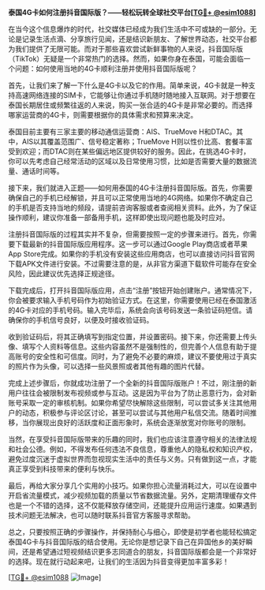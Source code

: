**泰国4G卡如何注册抖音国际版？——轻松玩转全球社交平台[[TG💪+ @esim1088](https://t.me/s/esim1088)]**

在当今这个信息爆炸的时代，社交媒体已经成为我们生活中不可或缺的一部分。无论是记录生活点滴、分享旅行见闻，还是结识新朋友、了解世界动态，社交平台都为我们提供了无限可能。而对于那些喜欢尝试新鲜事物的人来说，抖音国际版（TikTok）无疑是一个非常热门的选择。然而，如果你身在泰国，可能会面临一个问题：如何使用当地的4G卡顺利注册并使用抖音国际版呢？

首先，让我们来了解一下什么是4G卡以及它的作用。简单来说，4G卡就是一种支持高速网络连接的SIM卡，它能够让你通过手机随时随地接入互联网。对于想要在泰国长期居住或频繁往返的人来说，购买一张合适的4G卡是非常必要的。而选择哪家运营商的4G卡，则需要根据你的具体需求和预算来决定。

泰国目前主要有三家主要的移动通信运营商：AIS、TrueMove H和DTAC。其中，AIS以其覆盖范围广、信号稳定著称；TrueMove H则以性价比高、套餐丰富受到欢迎；而DTAC则在某些偏远地区提供较好的服务。因此，在挑选4G卡时，你可以先考虑自己经常活动的区域以及日常使用习惯，比如是否需要大量的数据流量、通话时间等。

接下来，我们就进入正题——如何用泰国的4G卡注册抖音国际版。首先，你需要确保自己的手机已经解锁，并且可以正常使用当地的4G网络。如果你不确定自己的手机是否支持当地的频段，请提前咨询客服或者查阅相关资料。此外，为了保证操作顺利，建议你准备一部备用手机，这样即使出现问题也能及时应对。

注册抖音国际版的过程其实并不复杂，但需要按照一定的步骤来进行。首先，你需要下载最新的抖音国际版应用程序。这一步可以通过Google Play商店或者苹果App Store完成。如果你的手机没有安装这些应用商店，也可以直接访问抖音官网下载APK文件进行安装。不过需要注意的是，从非官方渠道下载软件可能存在安全风险，因此建议优先选择正规途径。

下载完成后，打开抖音国际版应用，点击“注册”按钮开始创建账户。通常情况下，你会被要求输入手机号码作为初始验证方式。在这里，你需要使用已经在泰国激活的4G卡对应的手机号码。输入完毕后，系统会向该号码发送一条验证码短信。请确保你的手机信号良好，以便及时接收验证码。

收到验证码后，将其正确填写到指定位置，并设置密码。接下来，你还需要上传头像、填写个人资料等信息。这些内容虽然不是强制性的，但完善个人信息有助于提高账号的安全性和可信度。同时，为了避免不必要的麻烦，建议不要使用过于真实的照片作为头像，可以选择一些风景照或者其他有趣的图片代替。

完成上述步骤后，你就成功注册了一个全新的抖音国际版账户！不过，刚注册的新用户往往会被限制发布视频或参与互动。这是因为平台为了防止恶意行为，会对新账号采取一定的审核机制。如果你希望尽快解除这些限制，可以尝试多关注其他用户的动态，积极参与评论区讨论，甚至可以尝试与其他用户私信交流。随着时间推移，当你展现出良好的活跃度和正面形象时，系统会逐渐放宽对你账号的限制。

当然，在享受抖音国际版带来的乐趣的同时，我们也应该注意遵守相关的法律法规和社会公德。例如，不得发布任何违法不良信息，尊重他人的隐私权和知识产权，避免过度沉迷于虚拟世界而忽视现实生活中的责任与义务。只有做到这一点，才能真正享受到科技带来的便利与快乐。

最后，再给大家分享几个实用的小技巧。如果你担心流量消耗过大，可以在设置中开启省流量模式，减少视频加载的质量以节省数据流量。另外，定期清理缓存文件也是一个不错的选择，这不仅能释放存储空间，还能提升应用运行速度。如果遇到技术问题无法解决，也可以随时联系抖音官方客服寻求帮助。

总之，只要按照正确的步骤操作，并保持耐心与细心，即使是初学者也能轻松搞定泰国4G卡与抖音国际版的结合使用。无论你是想记录下自己在异国他乡的美好瞬间，还是希望通过短视频结识更多志同道合的朋友，抖音国际版都会是一个非常好的选择。现在就行动起来吧，让我们的生活因为抖音变得更加丰富多彩！

[[TG💪+ @esim1088](https://t.me/s/esim1088) ![Image](https://i.postimg.cc/4NQfJmqS/Snipaste-2025-05-13-00-14-12.png)]